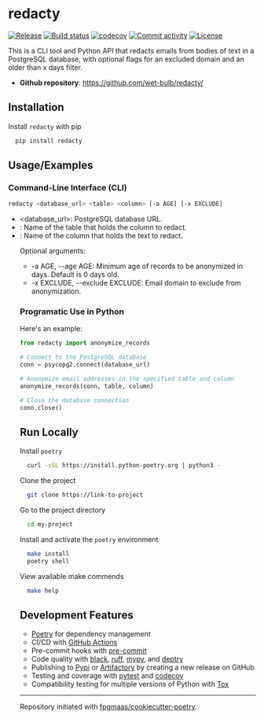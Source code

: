 # redacty

[![Release](https://img.shields.io/github/v/release/wet-bulb/redacty)](https://img.shields.io/github/v/release/wet-bulb/redacty)
[![Build status](https://img.shields.io/github/actions/workflow/status/wet-bulb/redacty/main.yml?branch=main)](https://github.com/wet-bulb/redacty/actions/workflows/main.yml?query=branch%3Amain)
[![codecov](https://codecov.io/gh/wet-bulb/redacty/branch/main/graph/badge.svg)](https://codecov.io/gh/wet-bulb/redacty)
[![Commit activity](https://img.shields.io/github/commit-activity/m/wet-bulb/redacty)](https://img.shields.io/github/commit-activity/m/wet-bulb/redacty)
[![License](https://img.shields.io/github/license/wet-bulb/redacty)](https://img.shields.io/github/license/wet-bulb/redacty)

This is a CLI tool and Python API that redacts emails from bodies of text in a PostgreSQL database, with optional flags for an excluded domain and an older than x days filter.

- **Github repository**: <https://github.com/wet-bulb/redacty/>


## Installation

Install `redacty` with pip

```bash
  pip install redacty
```
    
## Usage/Examples
### Command-Line Interface (CLI)

``` bash
redacty <database_url> <table> <column> [-a AGE] [-x EXCLUDE]
```

- <database_url>: PostgreSQL database URL.
- <table>: Name of the table that holds the column to redact.
- <column>: Name of the column that holds the text to redact.

Optional arguments:

- -a AGE, --age AGE: Minimum age of records to be anonymized in days. Default is 0 days old.
- -x EXCLUDE, --exclude EXCLUDE: Email domain to exclude from anonymization.

### Programatic Use in Python
Here's an example:

``` python
from redacty import anonymize_records

# Connect to the PostgreSQL database
conn = psycopg2.connect(database_url)

# Anonymize email addresses in the specified table and column
anonymize_records(conn, table, column)

# Close the database connection
conn.close()
```
## Run Locally

Install `poetry`

```bash
  curl -sSL https://install.python-poetry.org | python3 -
```

Clone the project

```bash
  git clone https://link-to-project
```

Go to the project directory

```bash
  cd my-project
```

Install and activate the `poetry` environment

```bash
  make install
  poetry shell
```

View available make commends

```bash
  make help
```
## Development Features

- [Poetry](https://python-poetry.org/) for dependency management
- CI/CD with [GitHub Actions](https://github.com/features/actions)
- Pre-commit hooks with [pre-commit](https://pre-commit.com/)
- Code quality with [black](https://pypi.org/project/black/), [ruff](https://github.com/charliermarsh/ruff), [mypy](https://mypy.readthedocs.io/en/stable/), and [deptry](https://github.com/fpgmaas/deptry/)
- Publishing to [Pypi](https://pypi.org) or [Artifactory](https://jfrog.com/artifactory) by creating a new release on GitHub
- Testing and coverage with [pytest](https://docs.pytest.org/en/7.1.x/) and [codecov](https://about.codecov.io/)
- Compatibility testing for multiple versions of Python with [Tox](https://tox.wiki/en/latest/)


---

Repository initiated with [fpgmaas/cookiecutter-poetry](https://github.com/fpgmaas/cookiecutter-poetry).